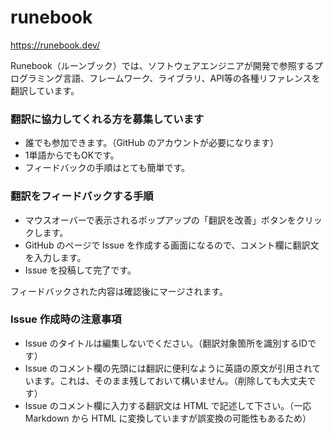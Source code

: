 # runebook

https://runebook.dev/

Runebook（ルーンブック）では、ソフトウェアエンジニアが開発で参照するプログラミング言語、フレームワーク、ライブラリ、API等の各種リファレンスを翻訳しています。

### 翻訳に協力してくれる方を募集しています

- 誰でも参加できます。（GitHub のアカウントが必要になります）
- 1単語からでもOKです。
- フィードバックの手順はとても簡単です。

### 翻訳をフィードバックする手順

- マウスオーバーで表示されるポップアップの「翻訳を改善」ボタンをクリックします。
- GitHub のページで Issue を作成する画面になるので、コメント欄に翻訳文を入力します。
- Issue を投稿して完了です。

フィードバックされた内容は確認後にマージされます。

### Issue 作成時の注意事項

- Issue のタイトルは編集しないでください。（翻訳対象箇所を識別するIDです）
- Issue のコメント欄の先頭には翻訳に便利なように英語の原文が引用されています。これは、そのまま残しておいて構いません。（削除しても大丈夫です）
- Issue のコメント欄に入力する翻訳文は HTML で記述して下さい。（一応 Markdown から HTML に変換していますが誤変換の可能性もあるため）

